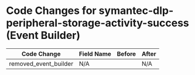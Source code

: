 # Code Changes for symantec-dlp-peripheral-storage-activity-success (Event Builder)

| Code Change | Field Name | Before | After |
|-------------|------------|--------|-------|
| removed_event_builder | N/A |  | N/A |